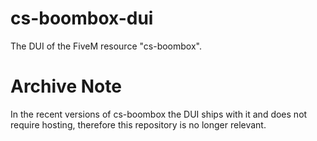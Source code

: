 # cs-boombox-dui
The DUI of the FiveM resource "cs-boombox".

# Archive Note
In the recent versions of cs-boombox the DUI ships with it and does not require hosting, therefore this repository is no longer relevant.
